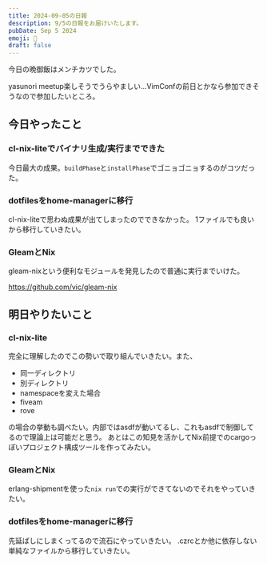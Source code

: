 ```yaml
---
title: 2024-09-05の日報
description: 9/5の日報をお届けいたします。
pubDate: Sep 5 2024
emoji: 🦊
draft: false
---
```


今日の晩御飯はメンチカツでした。

yasunori
meetup楽しそうでうらやましい...VimConfの前日とかなら参加できそうなので参加したいところ。

## 今日やったこと

### cl-nix-liteでバイナリ生成/実行までできた

今日最大の成果。`buildPhase`と`installPhase`でゴニョゴニョするのがコツだった。

### dotfilesをhome-managerに移行

cl-nix-liteで思わぬ成果が出てしまったのでできなかった。
1ファイルでも良いから移行していきたい。

### GleamとNix

gleam-nixという便利なモジュールを発見したので普通に実行までいけた。

https://github.com/vic/gleam-nix

## 明日やりたいこと

### cl-nix-lite

完全に理解したのでこの勢いで取り組んでいきたい。また、

- 同一ディレクトリ
- 別ディレクトリ
- namespaceを変えた場合
- fiveam
- rove

の場合の挙動も調べたい。内部ではasdfが動いてるし、これもasdfで制御してるので理論上は可能だと思う。
あとはこの知見を活かしてNix前提でのcargoっぽいプロジェクト構成ツールを作ってみたい。

### GleamとNix

erlang-shipmentを使った`nix run`での実行ができてないのでそれをやっていきたい。

### dotfilesをhome-managerに移行

先延ばしにしまくってるので流石にやっていきたい。
.czrcとか他に依存しない単純なファイルから移行していきたい。
